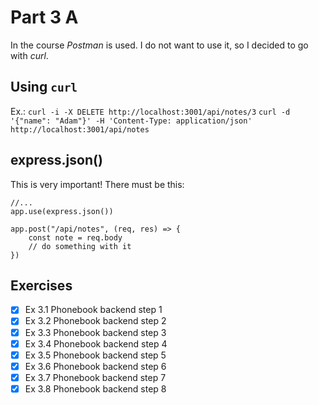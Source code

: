 # Part 3 A

In the course *Postman* is used. I do not want to use it, so I decided to go with *curl*.

## Using `curl`

Ex.:
`curl -i -X DELETE http://localhost:3001/api/notes/3`
`curl -d '{"name": "Adam"}' -H 'Content-Type: application/json' http://localhost:3001/api/notes`

## express.json()

This is very important! There must be this:
```
//...
app.use(express.json())

app.post("/api/notes", (req, res) => {
    const note = req.body
    // do something with it
})
```

## Exercises

- [x] Ex 3.1 Phonebook backend step 1
- [x] Ex 3.2 Phonebook backend step 2
- [x] Ex 3.3 Phonebook backend step 3
- [x] Ex 3.4 Phonebook backend step 4
- [x] Ex 3.5 Phonebook backend step 5
- [x] Ex 3.6 Phonebook backend step 6
- [x] Ex 3.7 Phonebook backend step 7
- [x] Ex 3.8 Phonebook backend step 8
